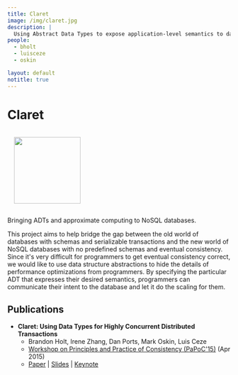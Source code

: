```yaml
---
title: Claret
image: /img/claret.jpg
description: |
  Using Abstract Data Types to expose application-level semantics to datastores.
people:
  - bholt
  - luisceze
  - oskin

layout: default
notitle: true
---
```


# Claret 
<img src="{{site.base}}/img/claret.jpg" class="pull-right" style="width:150px;margin:15px"/>

Bringing ADTs and approximate computing to NoSQL databases.

This project aims to help bridge the gap between the old world of databases with schemas and serializable transactions and the new world of NoSQL databases with no predefined schemas and eventual consistency. Since it's very difficult for programmers to get eventual consistency correct, we would like to use data structure abstractions to hide the details of performance optimizations from programmers. By specifying the particular ADT that expresses their desired semantics, programmers can communicate their intent to the database and let it do the scaling for them.

## Publications

- **Claret: Using Data Types for Highly Concurrent Distributed Transactions**
  - Brandon Holt, Irene Zhang, Dan Ports, Mark Oskin, Luis Ceze
  - [Workshop on Principles and Practice of Consistency (PaPoC'15)](http://papoc.di.uminho.pt) (Apr 2015)
  - [Paper](http://dl.acm.org/authorize?N96590) | [Slides](//homes.cs.washington.edu/~bholt/pubs/claret-papoc-slides.pdf) | [Keynote](//homes.cs.washington.edu/~bholt/files/claret-papoc.key)
